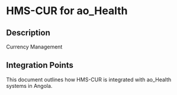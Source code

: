 # HMS-CUR for ao_Health

## Description

Currency Management

## Integration Points

This document outlines how HMS-CUR is integrated with ao_Health systems in Angola.
